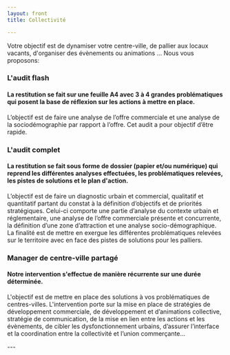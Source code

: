 ```yaml
---
layout: front
title: Collectivité

---
```

Votre objectif est de dynamiser votre centre-ville, de pallier aux locaux vacants, d'organiser des évènements ou animations ...
Nous vous proposons:
<div>
  <div class="card card border-primary m-3">
    <h3 class="card-header text-white bg-primary">L'audit flash</h3>
    <div class="card-block">
      <h4 class="card-title-info m-2"> La restitution se fait sur une feuille A4 avec 3 à 4 grandes problématiques qui posent la base de réflexion sur les actions à mettre en place. </h4>
      <p class="card-text p-3">L’objectif est de faire une analyse de l’offre commerciale et une analyse de la sociodémographie par rapport à l’offre. Cet audit a pour objectif d’être rapide.</p>
    </div>
  </div>

  <div class="card card border-primary m-3">
    <h3 class="card-header text-white bg-primary">L'audit complet</h3>
    <div class="card-block">
      <h4 class="card-title-info m-2"> La restitution se fait sous forme de dossier (papier et/ou numérique) qui reprend les différentes analyses effectuées, les problématiques relevées, les pistes de solutions et le plan d'action. </h4>
      <p class="card-text p-3">L’objectif est de faire un diagnostic urbain et commercial, qualitatif et quantitatif partant du constat à la
      définition d’objectifs et de priorités stratégiques. Celui-ci comporte une partie d’analyse du
      contexte urbain et réglementaire, une analyse de l’offre commerciale présente et
      concurrente, la définition d’une zone d’attraction et une analyse socio-démographique. La finalité est de mettre en exergue les différentes problématiques relevées sur le territoire avec en face des pistes de solutions pour les palliers.</p>
    </div>
  </div>

  <div class="card card border-primary m-3">
    <h3 class="card-header text-white bg-primary">Manager de centre-ville partagé</h3>
    <div class="card-block">
      <h4 class="card-title-info m-2"> Notre intervention s'effectue de manière récurrente sur une durée déterminée.</h4>
      <p class="card-text p-3">L'objectif est de mettre en place des solutions à vos problématiques de centres-villes. L'intervention porte sur la mise en place de stratégies de développement commerciale, de développement et d’animations collective, stratégie de communication, de la mise en lien entre les actions et les évènements, de cibler les dysfonctionnement urbains, d’assurer l’interface et la coordination entre la collectivité et l’union commerçante...</p>
    </div>
  </div>
</div>
---
